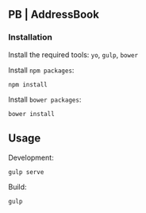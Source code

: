 ## PB | AddressBook

### Installation

Install the required tools: `yo`, `gulp`, `bower`

Install `npm packages`:
```
npm install
```

Install `bower packages`:
```
bower install
```

## Usage

Development:
```
gulp serve
```

Build:
```
gulp
```
